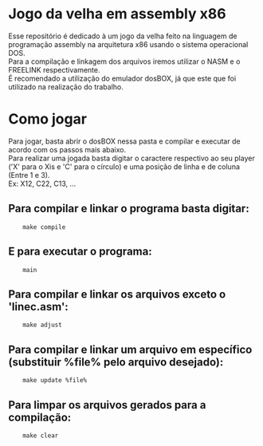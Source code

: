 # Jogo da velha em assembly x86
Esse repositório é dedicado à um jogo da velha feito na linguagem de programação assembly na arquitetura x86 usando o sistema operacional DOS.\
Para a compilação e linkagem dos arquivos iremos utilizar o NASM e o FREELINK respectivamente.\
É recomendado a utilização do emulador dosBOX, já que este que foi utilizado na realização do trabalho.

# Como jogar
Para jogar, basta abrir o dosBOX nessa pasta e compilar e executar de acordo com os passos mais abaixo.\
Para realizar uma jogada basta digitar o caractere respectivo ao seu player ('X' para o Xis e 'C' para o círculo) e uma posição de linha e de coluna (Entre 1 e 3).\
Ex: X12, C22, C13, ...

## Para compilar e linkar o programa basta digitar:
```
    make compile
```

## E para executar o programa:
```
    main
```

## Para compilar e linkar os arquivos exceto o 'linec.asm':
```
    make adjust
```

## Para compilar e linkar um arquivo em específico (substituir %file% pelo arquivo desejado):
```
    make update %file%
```
## Para limpar os arquivos gerados para a compilação:
```
    make clear
```

